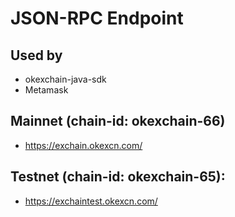 # JSON-RPC Endpoint

## Used by
- okexchain-java-sdk
- Metamask

## Mainnet (chain-id: okexchain-66)
- https://exchain.okexcn.com/

## Testnet (chain-id: okexchain-65):
- https://exchaintest.okexcn.com/


